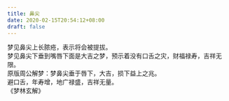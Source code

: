 ```yaml
---
title: 鼻尖
date: 2020-02-15T20:54:12+08:00
draft: false
---
```


梦见鼻尖上长脓疮，表示将会被提拔。<br>
梦见鼻尖下垂到嘴唇下面是大吉之梦，预示着没有口舌之灾，财福禄寿，吉祥无限。<br>
原版周公解梦：梦鼻尖垂于唇下，大吉，损下益上之兆。<br>
避口舌，年寿增，地广禄盛，吉祥无量。<br>
《梦林玄解》
